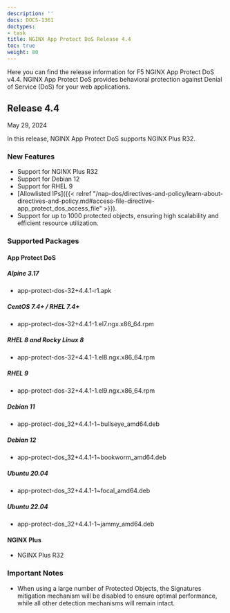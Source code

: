```yaml
---
description: ''
docs: DOCS-1361
doctypes:
- task
title: NGINX App Protect DoS Release 4.4
toc: true
weight: 80
---
```


Here you can find the release information for F5 NGINX App Protect DoS v4.4. NGINX App Protect DoS provides behavioral protection against Denial of Service (DoS) for your web applications.

## Release 4.4

May 29, 2024

In this release, NGINX App Protect DoS supports NGINX Plus R32.

### New Features

- Support for NGINX Plus R32
- Support for Debian 12
- Support for RHEL 9
- [Allowlisted IPs]({{< relref "/nap-dos/directives-and-policy/learn-about-directives-and-policy.md#access-file-directive-app_protect_dos_access_file" >}}).
- Support for up to 1000 protected objects, ensuring high scalability and efficient resource utilization.

### Supported Packages

#### App Protect DoS

##### Alpine 3.17

- app-protect-dos-32+4.4.1-r1.apk

##### CentOS 7.4+ / RHEL 7.4+

- app-protect-dos-32+4.4.1-1.el7.ngx.x86_64.rpm

##### RHEL 8 and Rocky Linux 8

- app-protect-dos-32+4.4.1-1.el8.ngx.x86_64.rpm

##### RHEL 9

- app-protect-dos-32+4.4.1-1.el9.ngx.x86_64.rpm

##### Debian 11

- app-protect-dos_32+4.4.1-1~bullseye_amd64.deb

##### Debian 12

- app-protect-dos_32+4.4.1-1~bookworm_amd64.deb

##### Ubuntu 20.04

- app-protect-dos_32+4.4.1-1~focal_amd64.deb

##### Ubuntu 22.04

- app-protect-dos_32+4.4.1-1~jammy_amd64.deb


#### NGINX Plus

- NGINX Plus R32


### Important Notes


- When using a large number of Protected Objects, the Signatures mitigation mechanism will be disabled to ensure optimal performance, while all other detection mechanisms will remain intact.
